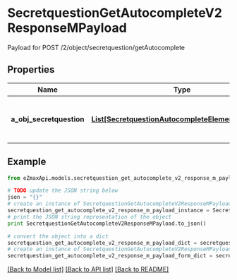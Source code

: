 # SecretquestionGetAutocompleteV2ResponseMPayload

Payload for POST /2/object/secretquestion/getAutocomplete

## Properties

Name | Type | Description | Notes
------------ | ------------- | ------------- | -------------
**a_obj_secretquestion** | [**List[SecretquestionAutocompleteElementResponse]**](SecretquestionAutocompleteElementResponse.md) | An array of Secretquestion autocomplete element response. | 

## Example

```python
from eZmaxApi.models.secretquestion_get_autocomplete_v2_response_m_payload import SecretquestionGetAutocompleteV2ResponseMPayload

# TODO update the JSON string below
json = "{}"
# create an instance of SecretquestionGetAutocompleteV2ResponseMPayload from a JSON string
secretquestion_get_autocomplete_v2_response_m_payload_instance = SecretquestionGetAutocompleteV2ResponseMPayload.from_json(json)
# print the JSON string representation of the object
print SecretquestionGetAutocompleteV2ResponseMPayload.to_json()

# convert the object into a dict
secretquestion_get_autocomplete_v2_response_m_payload_dict = secretquestion_get_autocomplete_v2_response_m_payload_instance.to_dict()
# create an instance of SecretquestionGetAutocompleteV2ResponseMPayload from a dict
secretquestion_get_autocomplete_v2_response_m_payload_form_dict = secretquestion_get_autocomplete_v2_response_m_payload.from_dict(secretquestion_get_autocomplete_v2_response_m_payload_dict)
```
[[Back to Model list]](../README.md#documentation-for-models) [[Back to API list]](../README.md#documentation-for-api-endpoints) [[Back to README]](../README.md)


